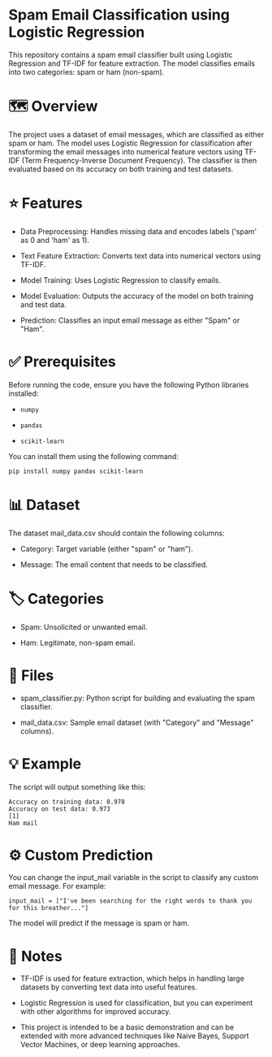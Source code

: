 # Spam Email Classification using Logistic Regression

This repository contains a spam email classifier built using Logistic Regression and TF-IDF for feature extraction. The model classifies emails into two categories: spam or ham (non-spam).

# 🗺️ Overview

The project uses a dataset of email messages, which are classified as either spam or ham. The model uses Logistic Regression for classification after transforming the email messages into numerical feature vectors using TF-IDF (Term Frequency-Inverse Document Frequency). The classifier is then evaluated based on its accuracy on both training and test datasets.

# ⭐ Features

* Data Preprocessing: Handles missing data and encodes labels ('spam' as 0 and 'ham' as 1).

* Text Feature Extraction: Converts text data into numerical vectors using TF-IDF.

* Model Training: Uses Logistic Regression to classify emails.

* Model Evaluation: Outputs the accuracy of the model on both training and test data.

* Prediction: Classifies an input email message as either "Spam" or "Ham".

# ✅ Prerequisites

Before running the code, ensure you have the following Python libraries installed:

* `numpy`

* `pandas`

* `scikit-learn`

You can install them using the following command:
    
    pip install numpy pandas scikit-learn

# 📊 Dataset

The dataset mail_data.csv should contain the following columns:

* Category: Target variable (either "spam" or "ham").

* Message: The email content that needs to be classified.

# 🏷️ Categories

* Spam: Unsolicited or unwanted email.

* Ham: Legitimate, non-spam email.

# 📂 Files

* spam_classifier.py: Python script for building and evaluating the spam classifier.

* mail_data.csv: Sample email dataset (with "Category" and "Message" columns).


# 💡 Example

The script will output something like this:
            
    Accuracy on training data: 0.978
    Accuracy on test data: 0.973
    [1]
    Ham mail

# ⚙️ Custom Prediction

You can change the input_mail variable in the script to classify any custom email message. For example:

    input_mail = ["I've been searching for the right words to thank you for this breather..."]

The model will predict if the message is spam or ham.

# 📌 Notes

* TF-IDF is used for feature extraction, which helps in handling large datasets by converting text data into useful features.

* Logistic Regression is used for classification, but you can experiment with other algorithms for improved accuracy.

* This project is intended to be a basic demonstration and can be extended with more advanced techniques like Naive Bayes, Support Vector Machines, or deep learning approaches.

